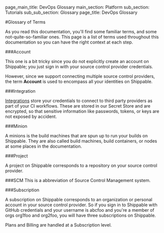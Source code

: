page_main_title: DevOps Glossary
main_section: Platform
sub_section: Tutorials
sub_sub_section: Glossary
page_title: DevOps Glossary

#Glossary of Terms

As you read this documentation, you'll find some familiar terms, and some not-quite-so-familiar ones. This page is a list of terms used throughout this documentation so you can have the right context at each step.

###Account

This one is a bit tricky since you do not explicitly create an account on Shippable; you just sign in with your source control provider credentials.

However, since we support connecting multiple source control providers, the term **Account** is used to encompass all your identities on Shippable.

###Integration

[Integrations](/platform/integrations-overview/) store your credentials to connect to third party providers as part of your CI workflows. These are stored in our Secret Store and are encrypted, so that sensitive information like passwords, tokens, or keys are not exposed by accident.

###Minion

A minions is the build machines that are spun up to run your builds on Shippable. They are also called build machines, build containers, or nodes at some places in the documentation.

###Project

A project on Shippable corresponds to a repository on your source control provider.

###SCM
This is a abbreviation of Source Control Management system.

###Subscription

A subscription on Shippable corresponds to an organization or personal account in your source control provider. So if you sign in to Shippable with GitHub credentials and your username is abcfoo and you're a member of orgs org1foo and org2foo, you will have three subscriptions on Shippable.

Plans and Billing are handled at a Subscription level.
